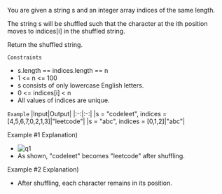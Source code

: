 You are given a string s and an integer array indices of the same length. 

The string s will be shuffled such that the character at the ith position moves to indices[i] in the shuffled string.

Return the shuffled string.

`Constraints`
- s.length == indices.length == n
- 1 <= n <= 100
- s consists of only lowercase English letters.
- 0 <= indices[i] < n
- All values of indices are unique.

`Example`
|Input|Output|
|:-:|:-:|
|s = "codeleet", indices = [4,5,6,7,0,2,1,3]|"leetcode"|
|s = "abc", indices = [0,1,2]|"abc"|

Example #1 Explanation)
- ![q1](https://github.com/user-attachments/assets/9d3f83b0-95e0-4585-9681-4a60a0edb141)
- As shown, "codeleet" becomes "leetcode" after shuffling.

Example #2 Explanation)
- After shuffling, each character remains in its position.
